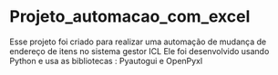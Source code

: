 # Projeto_automacao_com_excel
Esse projeto foi criado para realizar uma automação de mudança de endereço de itens no sistema gestor ICL
Ele foi desenvolvido usando Python e usa as bibliotecas : Pyautogui e OpenPyxl 
